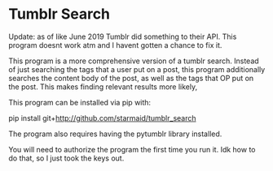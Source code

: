 # Tumblr Search

Update: as of like June 2019 Tumblr did something to their API. This program doesnt work atm and I havent gotten a chance to fix it.

This program is a more comprehensive version of a tumblr search. Instead of just searching the tags that a user put on a post, this program additionally searches the content body of the post, as well as the tags that OP put on the post. This makes finding relevant results more likely,

This program can be installed via pip with:

pip install git+http://github.com/starmaid/tumblr_search

The program also requires having the pytumblr library installed.

You will need to authorize the program the first time you run it. Idk how to do that, so I just took the keys out.
